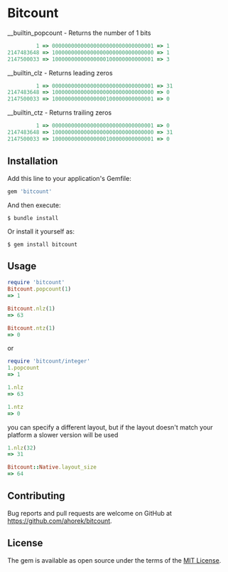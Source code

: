 # Bitcount

__builtin_popcount - Returns the number of 1 bits
```ruby
         1 => 00000000000000000000000000000001 => 1
2147483648 => 10000000000000000000000000000000 => 1
2147500033 => 10000000000000000100000000000001 => 3
```

__builtin_clz - Returns leading zeros

```ruby
         1 => 00000000000000000000000000000001 => 31
2147483648 => 10000000000000000000000000000000 => 0
2147500033 => 10000000000000000100000000000001 => 0
```

__builtin_ctz - Returns trailing zeros

```ruby
         1 => 00000000000000000000000000000001 => 0
2147483648 => 10000000000000000000000000000000 => 31
2147500033 => 10000000000000000100000000000001 => 0
```

## Installation

Add this line to your application's Gemfile:

```ruby
gem 'bitcount'
```

And then execute:

    $ bundle install

Or install it yourself as:

    $ gem install bitcount

## Usage
```ruby
require 'bitcount'
Bitcount.popcount(1)
=> 1

Bitcount.nlz(1)
=> 63

Bitcount.ntz(1)
=> 0
```

or

```ruby
require 'bitcount/integer'
1.popcount
=> 1

1.nlz
=> 63

1.ntz
=> 0
```

you can specify a different layout, but if the layout doesn't match your platform a slower version will be used
```ruby
1.nlz(32)
=> 31

Bitcount::Native.layout_size
=> 64
```

## Contributing

Bug reports and pull requests are welcome on GitHub at https://github.com/ahorek/bitcount.


## License

The gem is available as open source under the terms of the [MIT License](https://opensource.org/licenses/MIT).
